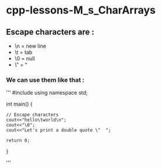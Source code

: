 # cpp-lessons-M_s_CharArrays
## Escape characters are :
- \n = new line
- \t = tab
- \0 = null
- \” = “
### We can use them like that :
'''
#include<iostream>
using namespace std;

int main() {

	// Escape characters
	cout<<"hello\tworld\n";
	cout<<"\0";
	cout<<"Let's print a double quote \"  ";

	return 0;
}

'''
